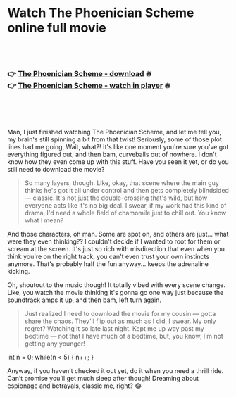<h1>Watch The Phoenician Scheme online full movie</h1>


<br><br>

<h3>👉 <a href="https://Kobbys-tubusguaci1971.github.io/vfmvjjuqmx/">The Phoenician Scheme - download</a> 🔥<br>
👉 <a href="https://Kobbys-tubusguaci1971.github.io/vfmvjjuqmx/">The Phoenician Scheme - watch in player</a> 🔥
</h3>



<br><br><br>


Man, I just finished watching The Phoenician Scheme, and let me tell you, my brain's still spinning a bit from that twist! Seriously, some of those plot lines had me going, Wait, what?! It's like one moment you're sure you've got everything figured out, and then bam, curveballs out of nowhere. I don't know how they even come up with this stuff. Have you seen it yet, or do you still need to download the movie?

> So many layers, though. Like, okay, that scene where the main guy thinks he's got it all under control and then gets completely blindsided — classic. It's not just the double-crossing that's wild, but how everyone acts like it's no big deal. I swear, if my work had this kind of drama, I'd need a whole field of chamomile just to chill out. You know what I mean?

And those characters, oh man. Some are spot on, and others are just... what were they even thinking?? I couldn't decide if I wanted to root for them or scream at the screen. It's just so rich with misdirection that even when you think you're on the right track, you can't even trust your own instincts anymore. That's probably half the fun anyway... keeps the adrenaline kicking.

Oh, shoutout to the music though! It totally vibed with every scene change. Like, you watch the movie thinking it's gonna go one way just because the soundtrack amps it up, and then bam, left turn again.

> Just realized I need to download the movie for my cousin — gotta share the chaos. They'll flip out as much as I did, I swear. My only regret? Watching it so late last night. Kept me up way past my bedtime — not that I have much of a bedtime, but, you know, I’m not getting any younger!

int n = 0; while(n < 5) { n++; }

Anyway, if you haven’t checked it out yet, do it when you need a thrill ride. Can’t promise you’ll get much sleep after though! Dreaming about espionage and betrayals, classic me, right? 😂
